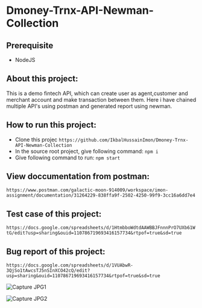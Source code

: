 # Dmoney-Trnx-API-Newman-Collection

## Prerequisite
- NodeJS

## About this project:
  This is a demo fintech API, which can create user as agent,customer and merchant account and make transaction between them. Here i have chained multiple API's using postman and generated report using newman.

## How to run this project:
- Clone this projec
``` https://github.com/IkbalHussainImon/Dmoney-Trnx-API-Newman-Collection ```
- In the source root project, give following command:
``` npm i ```
- Give following command to run:
  ``` npm start ```
## View doccumentation from postman:
``` https://www.postman.com/galactic-moon-914009/workspace/imon-assignment/documentation/31264229-838ffa9f-2502-4250-99f9-3cc16a6dd7e4 ```
## Test case of this project:
``` https://docs.google.com/spreadsheets/d/1HtmbboWdtdAAWBBJFnnnPrO7UXb61WtG/edit?usp=sharing&ouid=110786719693416157734&rtpof=true&sd=true ```
## Bug report of this project:
```https://docs.google.com/spreadsheets/d/1VUAbwR-3QjSo1tAwcsTJ5nSInXCO42cQ/edit?usp=sharing&ouid=110786719693416157734&rtpof=true&sd=true ```
 
![Capture JPG1](https://github.com/IkbalHussainImon/Dmoney-Trnx-API-Newman-Collection/assets/152368966/6b6f6bf4-132c-4b45-a757-37552c55df5c)

![Capture JPG2](https://github.com/IkbalHussainImon/Dmoney-Trnx-API-Newman-Collection/assets/152368966/12f5af8a-beed-46f1-8d33-db4f34b2fb4d)




